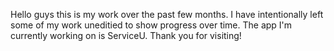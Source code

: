 Hello guys this is my work over the past few months. I have intentionally left some of my work uneditied to show progress over time. 
The app I'm currently working on is ServiceU.
Thank you for visiting!
